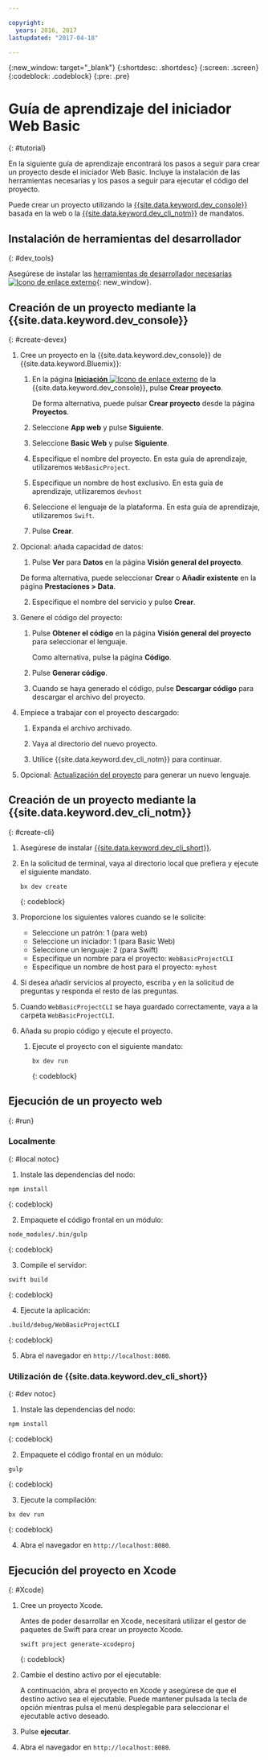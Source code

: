 ```yaml
---

copyright:
  years: 2016, 2017
lastupdated: "2017-04-18"

---
```

{:new_window: target="_blank"}
{:shortdesc: .shortdesc}
{:screen: .screen}
{:codeblock: .codeblock}
{:pre: .pre}

# Guía de aprendizaje del iniciador Web Basic
{: #tutorial}

En la siguiente guía de aprendizaje encontrará los pasos a seguir para crear un proyecto desde el iniciador Web Basic. Incluye la instalación de las herramientas necesarias y los pasos a seguir para ejecutar el código del proyecto. 

Puede crear un proyecto utilizando la [{{site.data.keyword.dev_console}}](#create-devex) basada en la web o la [{{site.data.keyword.dev_cli_notm}}](#create-cli) de mandatos.


## Instalación de herramientas del desarrollador
{: #dev_tools}

Asegúrese de instalar las [herramientas de desarrollador necesarias ![Icono de enlace externo](../icons/launch-glyph.svg "Icono de enlace externo")](get_code.html#prereq-dev-tools){: new_window}.


## Creación de un proyecto mediante la {{site.data.keyword.dev_console}}
{: #create-devex}

1. Cree un proyecto en la {{site.data.keyword.dev_console}} de {{site.data.keyword.Bluemix}}:

	1. En la página [**Iniciación** ![Icono de enlace externo](../icons/launch-glyph.svg "Icono de enlace externo")](https://console.ng.bluemix.net/developer/getting-started/) de la {{site.data.keyword.dev_console}}, pulse **Crear proyecto**.

		De forma alternativa, puede pulsar **Crear proyecto** desde la página **Proyectos**.

	2. Seleccione **App web** y pulse **Siguiente**.

	3. Seleccione **Basic Web** y pulse **Siguiente**.

	4. Especifique el nombre del proyecto. En esta guía de aprendizaje, utilizaremos `WebBasicProject`.   

	5. Especifique un nombre de host exclusivo. En esta guía de aprendizaje, utilizaremos `devhost` 

	6. Seleccione el lenguaje de la plataforma. En esta guía de aprendizaje, utilizaremos `Swift`.
   
	7. Pulse **Crear**.

2. Opcional: añada capacidad de datos:

	1. Pulse **Ver** para **Datos** en la página **Visión general del proyecto**.

      De forma alternativa, puede seleccionar **Crear** o **Añadir existente** en la página **Prestaciones > Data**.

   2. Especifique el nombre del servicio y pulse **Crear**.

3. Genere el código del proyecto:

	1. Pulse **Obtener el código** en la página **Visión general del proyecto** para seleccionar el lenguaje.
   
		Como alternativa, pulse la página **Código**.
      
	2. Pulse **Generar código**.
   
	3. Cuando se haya generado el código, pulse **Descargar código** para descargar el archivo del proyecto.

4. Empiece a trabajar con el proyecto descargado: 

	1. Expanda el archivo archivado. 
	
	2. Vaya al directorio del nuevo proyecto. 
	
	3. Utilice {{site.data.keyword.dev_cli_notm}} para continuar. 

5. Opcional: [Actualización del proyecto](project_overview_page.html#update_language) para generar un nuevo lenguaje.


## Creación de un proyecto mediante la {{site.data.keyword.dev_cli_notm}}
{: #create-cli}

1. Asegúrese de instalar [{{site.data.keyword.dev_cli_short}}](dev_cli.html).

2. En la solicitud de terminal, vaya al directorio local que prefiera y ejecute el siguiente mandato.
  
	```
	bx dev create
	```
	{: codeblock}


3. Proporcione los siguientes valores cuando se le solicite:

	* Seleccione un patrón: 1 (para web)
	* Seleccione un iniciador: 1 (para Basic Web)
	* Seleccione un lenguaje: 2 (para Swift)
	* Especifique un nombre para el proyecto: `WebBasicProjectCLI`
	* Especifique un nombre de host para el proyecto: `myhost`

4. Si desea añadir servicios al proyecto, escriba `y` en la solicitud de preguntas y responda el resto de las preguntas.

5. Cuando `WebBasicProjectCLI` se haya guardado correctamente, vaya a la carpeta `WebBasicProjectCLI`.

6. Añada su propio código y ejecute el proyecto.
 
	1. Ejecute el proyecto con el siguiente mandato:
 
		```
		bx dev run
		```
		{: codeblock}


## Ejecución de un proyecto web
{: #run}

### Localmente
{: #local notoc}

1. Instale las dependencias del nodo:

  ```
  npm install
  ```
  {: codeblock}

2. Empaquete el código frontal en un módulo:

  ```
  node_modules/.bin/gulp
  ```
  {: codeblock}

3. Compile el servidor:

  ```
  swift build
  ```
  {: codeblock}

4. Ejecute la aplicación:

  ```
  .build/debug/WebBasicProjectCLI
  ```
  {: codeblock}

5. Abra el navegador en `http://localhost:8080`.


### Utilización de {{site.data.keyword.dev_cli_short}}
{: #dev notoc}

1. Instale las dependencias del nodo:

  ```
  npm install
  ```
  {: codeblock}

2. Empaquete el código frontal en un módulo:

  ```
  gulp
  ```
  {: codeblock}

3. Ejecute la compilación:

  ```
  bx dev run
  ```
  {: codeblock}

4. Abra el navegador en `http://localhost:8080`.


## Ejecución del proyecto en Xcode
{: #Xcode}

1. Cree un proyecto Xcode.

	Antes de poder desarrollar en Xcode, necesitará utilizar el gestor de paquetes de Swift para crear un proyecto Xcode.
	
	```
	swift project generate-xcodeproj
	```
	{: codeblock}

2. Cambie el destino activo por el ejecutable:

	A continuación, abra el proyecto en Xcode y asegúrese de que el destino activo sea el ejecutable. Puede mantener pulsada la tecla de opción mientras pulsa el menú desplegable para seleccionar el ejecutable activo deseado.

3. Pulse **ejecutar**.

4. Abra el navegador en `http://localhost:8080`.

